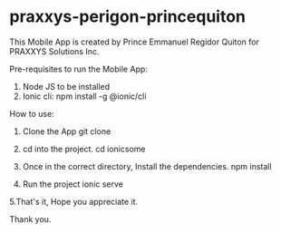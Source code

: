 # praxxys-perigon-princequiton

This Mobile App is created by Prince Emmanuel Regidor Quiton for PRAXXYS Solutions Inc.




Pre-requisites to run the Mobile App:

1. Node JS to be installed
2. Ionic cli: 
   npm install -g @ionic/cli


How to use:

1. Clone the App 
  git clone <github link of this repository>
  
2. cd into the project.
  cd ionicsome
  
3. Once in the correct directory, Install the dependencies.
  npm install

4. Run the project
  ionic serve
  
5.That's it, Hope you appreciate it.

 
  
  Thank you.

